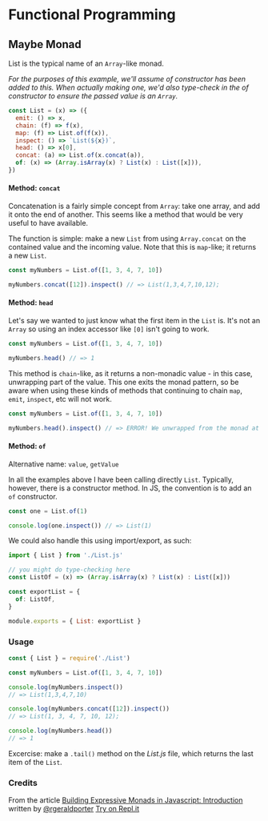 # Functional Programming

## Maybe Monad

List is the typical name of an `Array`-like monad.

_For the purposes of this example, we'll assume of constructor has been added to this. When actually making one, we'd also type-check in the of constructor to ensure the passed value is an `Array`._

```js
const List = (x) => ({
  emit: () => x,
  chain: (f) => f(x),
  map: (f) => List.of(f(x)),
  inspect: () => `List(${x})`,
  head: () => x[0],
  concat: (a) => List.of(x.concat(a)),
  of: (x) => (Array.isArray(x) ? List(x) : List([x])),
})
```

#### Method: `concat`

Concatenation is a fairly simple concept from `Array`: take one array, and add it onto the end of another. This seems like a method that would be very useful to have available.

The function is simple: make a new `List` from using `Array.concat` on the contained value and the incoming value. Note that this is `map`-like; it returns a new `List`.

```js
const myNumbers = List.of([1, 3, 4, 7, 10])

myNumbers.concat([12]).inspect() // => List(1,3,4,7,10,12);
```

#### Method: `head`

Let's say we wanted to just know what the first item in the `List` is. It's not an `Array` so using an index accessor like `[0]` isn't going to work.

```js
const myNumbers = List.of([1, 3, 4, 7, 10])

myNumbers.head() // => 1
```

This method is `chain`-like, as it returns a non-monadic value - in this case, unwrapping part of the value. This one exits the monad pattern, so be aware when using these kinds of methods that continuing to chain `map`, `emit`, `inspect`, etc will not work.

```js
const myNumbers = List.of([1, 3, 4, 7, 10])

myNumbers.head().inspect() // => ERROR! We unwrapped from the monad at `.head()`!
```

#### Method: `of`

Alternative name: `value`, `getValue`

In all the examples above I have been calling directly `List`. Typically, however, there is a constructor method. In JS, the convention is to add an `of` constructor.

```js
const one = List.of(1)

console.log(one.inspect()) // => List(1)
```

We could also handle this using import/export, as such:

```js
import { List } from './List.js'

// you might do type-checking here
const ListOf = (x) => (Array.isArray(x) ? List(x) : List([x]))

const exportList = {
  of: ListOf,
}

module.exports = { List: exportList }
```

### Usage

```js
const { List } = require('./List')

const myNumbers = List.of([1, 3, 4, 7, 10])

console.log(myNumbers.inspect())
// => List(1,3,4,7,10)

console.log(myNumbers.concat([12]).inspect())
// => List(1, 3, 4, 7, 10, 12);

console.log(myNumbers.head())
// => 1
```

Excercise: make a `.tail()` method on the _List.js_ file, which returns the last item of the `List`.

### Credits

From the article [Building Expressive Monads in Javascript: Introduction](https://dev.to/rgeraldporter/building-expressive-monads-in-javascript-introduction-23b) written by [@rgeraldporter](https://github.com/rgeraldporter)
[Try on Repl.it](https://replit.com/@rgeraldporter/List-Monad-Example)
